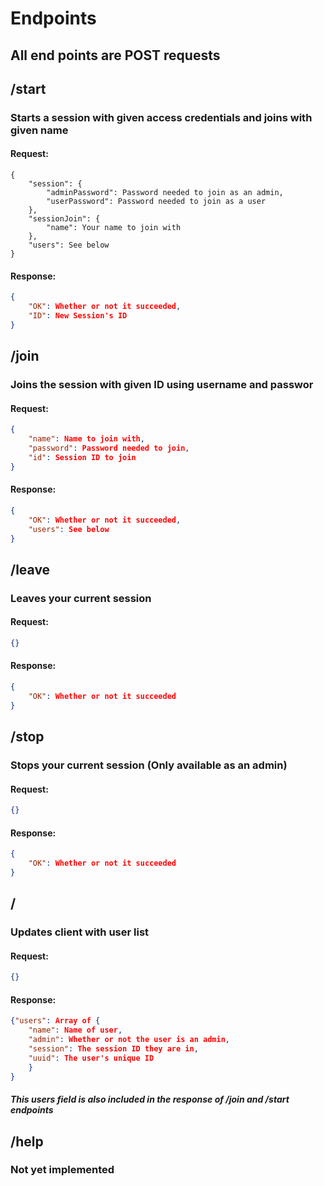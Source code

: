 # Endpoints

## All end points are POST requests

## /start
### Starts a session with given access credentials and joins with given name
#### Request:
```
{
    "session": {
        "adminPassword": Password needed to join as an admin,
        "userPassword": Password needed to join as a user
    },
    "sessionJoin": {
        "name": Your name to join with
    },
    "users": See below
}
```
#### Response:
```json
{
    "OK": Whether or not it succeeded,
    "ID": New Session's ID
}
```
## /join
### Joins the session with given ID using username and passwor
#### Request:
```json
{
    "name": Name to join with,
    "password": Password needed to join,
    "id": Session ID to join
}
```
#### Response:
```json
{
    "OK": Whether or not it succeeded,
    "users": See below
}
```
## /leave
### Leaves your current session
#### Request:
```json
{}
```
#### Response:
```json
{
    "OK": Whether or not it succeeded
}
```
## /stop
### Stops your current session (Only available as an admin)
#### Request:
```json
{}
```
#### Response:
```json
{
    "OK": Whether or not it succeeded
}
```
## /
### Updates client with user list
#### Request:
```json
{}
```
#### Response:
```json
{"users": Array of {
    "name": Name of user,
    "admin": Whether or not the user is an admin,
    "session": The session ID they are in,
    "uuid": The user's unique ID
    }
}
```
##### This users field is also included in the response of /join and /start endpoints
## /help
### Not yet implemented